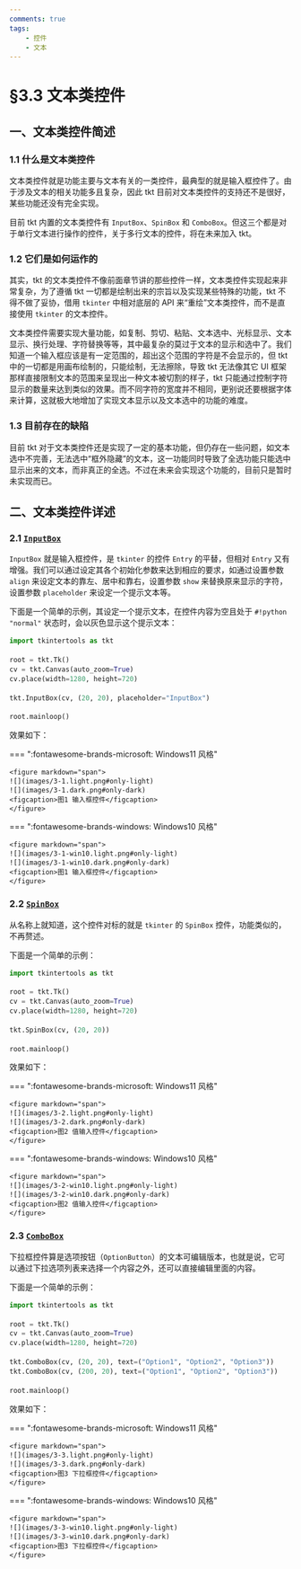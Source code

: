 ```yaml
---
comments: true
tags:
    - 控件
    - 文本
---
```


# §3.3 文本类控件

## 一、文本类控件简述

### 1.1 什么是文本类控件

文本类控件就是功能主要与文本有关的一类控件，最典型的就是输入框控件了。由于涉及文本的相关功能多且复杂，因此 tkt 目前对文本类控件的支持还不是很好，某些功能还没有完全实现。

目前 tkt 内置的文本类控件有 `InputBox`、`SpinBox` 和 `ComboBox`。但这三个都是对于单行文本进行操作的控件，关于多行文本的控件，将在未来加入 tkt。

### 1.2 它们是如何运作的

其实，tkt 的文本类控件不像前面章节讲的那些控件一样，文本类控件实现起来非常复杂，为了遵循 tkt 一切都是绘制出来的宗旨以及实现某些特殊的功能，tkt 不得不做了妥协，借用 `tkinter` 中相对底层的 API 来“重绘”文本类控件，而不是直接使用 `tkinter` 的文本控件。

文本类控件需要实现大量功能，如复制、剪切、粘贴、文本选中、光标显示、文本显示、换行处理、字符替换等等，其中最复杂的莫过于文本的显示和选中了。我们知道一个输入框应该是有一定范围的，超出这个范围的字符是不会显示的，但 tkt 中的一切都是用画布绘制的，只能绘制，无法擦除，导致 tkt 无法像其它 UI 框架那样直接限制文本的范围来呈现出一种文本被切割的样子，tkt 只能通过控制字符显示的数量来达到类似的效果。而不同字符的宽度并不相同，更别说还要根据字体来计算，这就极大地增加了实现文本显示以及文本选中的功能的难度。

### 1.3 目前存在的缺陷

目前 tkt 对于文本类控件还是实现了一定的基本功能，但仍存在一些问题，如文本选中不完善，无法选中“框外隐藏”的文本，这一功能同时导致了全选功能只能选中显示出来的文本，而非真正的全选。不过在未来会实现这个功能的，目前只是暂时未实现而已。

## 二、文本类控件详述

### 2.1 [`InputBox`](../../documents/standard/widgets.md#inputbox)

`InputBox` 就是输入框控件，是 `tkinter` 的控件 `Entry` 的平替，但相对 `Entry` 又有增强。我们可以通过设定其各个初始化参数来达到相应的要求，如通过设置参数 `align` 来设定文本的靠左、居中和靠右，设置参数 `show` 来替换原来显示的字符，设置参数 `placeholder` 来设定一个提示文本等。

下面是一个简单的示例，其设定一个提示文本，在控件内容为空且处于 `#!python "normal"` 状态时，会以灰色显示这个提示文本：

```python hl_lines="7"
import tkintertools as tkt

root = tkt.Tk()
cv = tkt.Canvas(auto_zoom=True)
cv.place(width=1280, height=720)

tkt.InputBox(cv, (20, 20), placeholder="InputBox")

root.mainloop()
```

效果如下：

=== ":fontawesome-brands-microsoft: Windows11 风格"

    <figure markdown="span">
    ![](images/3-1.light.png#only-light)
    ![](images/3-1.dark.png#only-dark)
    <figcaption>图1 输入框控件</figcaption>
    </figure>

=== ":fontawesome-brands-windows: Windows10 风格"

    <figure markdown="span">
    ![](images/3-1-win10.light.png#only-light)
    ![](images/3-1-win10.dark.png#only-dark)
    <figcaption>图1 输入框控件</figcaption>
    </figure>

### 2.2 [`SpinBox`](../../documents/standard/widgets.md#spinbox)

从名称上就知道，这个控件对标的就是 `tkinter` 的 `SpinBox` 控件，功能类似的，不再赘述。

下面是一个简单的示例：

```python hl_lines="7"
import tkintertools as tkt

root = tkt.Tk()
cv = tkt.Canvas(auto_zoom=True)
cv.place(width=1280, height=720)

tkt.SpinBox(cv, (20, 20))

root.mainloop()
```

效果如下：

=== ":fontawesome-brands-microsoft: Windows11 风格"

    <figure markdown="span">
    ![](images/3-2.light.png#only-light)
    ![](images/3-2.dark.png#only-dark)
    <figcaption>图2 值输入控件</figcaption>
    </figure>

=== ":fontawesome-brands-windows: Windows10 风格"

    <figure markdown="span">
    ![](images/3-2-win10.light.png#only-light)
    ![](images/3-2-win10.dark.png#only-dark)
    <figcaption>图2 值输入控件</figcaption>
    </figure>

### 2.3 [`ComboBox`](../../documents/standard/widgets.md#combobox)

下拉框控件算是选项按钮（`OptionButton`）的文本可编辑版本，也就是说，它可以通过下拉选项列表来选择一个内容之外，还可以直接编辑里面的内容。

下面是一个简单的示例：

```python hl_lines="7-8"
import tkintertools as tkt

root = tkt.Tk()
cv = tkt.Canvas(auto_zoom=True)
cv.place(width=1280, height=720)

tkt.ComboBox(cv, (20, 20), text=("Option1", "Option2", "Option3"))
tkt.ComboBox(cv, (200, 20), text=("Option1", "Option2", "Option3"))

root.mainloop()
```

效果如下：

=== ":fontawesome-brands-microsoft: Windows11 风格"

    <figure markdown="span">
    ![](images/3-3.light.png#only-light)
    ![](images/3-3.dark.png#only-dark)
    <figcaption>图3 下拉框控件</figcaption>
    </figure>

=== ":fontawesome-brands-windows: Windows10 风格"

    <figure markdown="span">
    ![](images/3-3-win10.light.png#only-light)
    ![](images/3-3-win10.dark.png#only-dark)
    <figcaption>图3 下拉框控件</figcaption>
    </figure>
